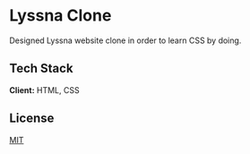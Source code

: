 # Lyssna Clone

Designed Lyssna website clone in order to learn CSS by doing.

## Tech Stack

**Client:** HTML, CSS

## License

[MIT](https://choosealicense.com/licenses/mit/)
